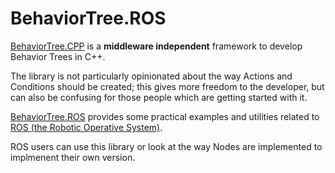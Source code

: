 # BehaviorTree.ROS

[BehaviorTree.CPP](https://github.com/BehaviorTree/BehaviorTree.CPP) is a __middleware independent__ framework 
to develop Behavior Trees in C++.

The library is not particularly opinionated about the way Actions and Conditions should be created; this gives
more freedom to the developer, but can also be confusing for those people which are getting started with it.

[BehaviorTree.ROS](https://github.com/BehaviorTree/BehaviorTree.ROS) provides some practical examples and 
utilities related to [ROS (the Robotic Operative System)](http://www.ros.org).

ROS users can use this library or look at the way Nodes are implemented to implmenent their own version.
